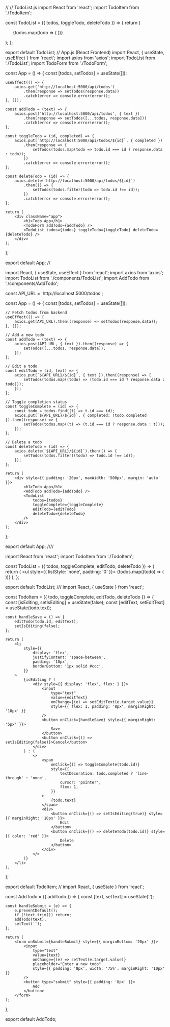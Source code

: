 //
// TodoList.js
import React from 'react';
import TodoItem from './TodoItem';

const TodoList = ({ todos, toggleTodo, deleteTodo }) => {
    return (
        <ul>
            {todos.map(todo => (
                <TodoItem 
                    key={todo.id} 
                    todo={todo} 
                    toggleTodo={toggleTodo} 
                    deleteTodo={deleteTodo} 
                />
            ))}
        </ul>
    );
};

export default TodoList;
// App.js (React Frontend)
import React, { useState, useEffect } from 'react';
import axios from 'axios';
import TodoList from './TodoList';
import TodoForm from './TodoForm';

const App = () => {
    const [todos, setTodos] = useState([]);

    useEffect(() => {
        axios.get('http://localhost:5000/api/todos')
            .then(response => setTodos(response.data))
            .catch(error => console.error(error));
    }, []);

    const addTodo = (text) => {
        axios.post('http://localhost:5000/api/todos', { text })
            .then(response => setTodos([...todos, response.data]))
            .catch(error => console.error(error));
    };

    const toggleTodo = (id, completed) => {
        axios.put(`http://localhost:5000/api/todos/${id}`, { completed })
            .then(response => {
                setTodos(todos.map(todo => todo.id === id ? response.data : todo));
            })
            .catch(error => console.error(error));
    };

    const deleteTodo = (id) => {
        axios.delete(`http://localhost:5000/api/todos/${id}`)
            .then(() => {
                setTodos(todos.filter(todo => todo.id !== id));
            })
            .catch(error => console.error(error));
    };

    return (
        <div className="app">
            <h1>Todo App</h1>
            <TodoForm addTodo={addTodo} />
            <TodoList todos={todos} toggleTodo={toggleTodo} deleteTodo={deleteTodo} />
        </div>
    );
};

export default App;
//

import React, { useState, useEffect } from 'react';
import axios from 'axios';
import TodoList from './components/TodoList';
import AddTodo from './components/AddTodo';

const API_URL = 'http://localhost:5000/todos';

const App = () => {
    const [todos, setTodos] = useState([]);

    // Fetch todos from backend
    useEffect(() => {
        axios.get(API_URL).then((response) => setTodos(response.data));
    }, []);

    // Add a new todo
    const addTodo = (text) => {
        axios.post(API_URL, { text }).then((response) => {
            setTodos([...todos, response.data]);
        });
    };

    // Edit a todo
    const editTodo = (id, text) => {
        axios.put(`${API_URL}/${id}`, { text }).then((response) => {
            setTodos(todos.map((todo) => (todo.id === id ? response.data : todo)));
        });
    };

    // Toggle completion status
    const toggleComplete = (id) => {
        const todo = todos.find((t) => t.id === id);
        axios.put(`${API_URL}/${id}`, { completed: !todo.completed }).then((response) => {
            setTodos(todos.map((t) => (t.id === id ? response.data : t)));
        });
    };

    // Delete a todo
    const deleteTodo = (id) => {
        axios.delete(`${API_URL}/${id}`).then(() => {
            setTodos(todos.filter((todo) => todo.id !== id));
        });
    };

    return (
        <div style={{ padding: '20px', maxWidth: '500px', margin: 'auto' }}>
            <h1>Todo App</h1>
            <AddTodo addTodo={addTodo} />
            <TodoList
                todos={todos}
                toggleComplete={toggleComplete}
                editTodo={editTodo}
                deleteTodo={deleteTodo}
            />
        </div>
    );
};

export default App;
////



import React from 'react';
import TodoItem from './TodoItem';

const TodoList = ({ todos, toggleComplete, editTodo, deleteTodo }) => {
    return (
        <ul style={{ listStyle: 'none', padding: '0' }}>
            {todos.map((todo) => (
                <TodoItem
                    key={todo.id}
                    todo={todo}
                    toggleComplete={toggleComplete}
                    editTodo={editTodo}
                    deleteTodo={deleteTodo}
                />
            ))}
        </ul>
    );
};

export default TodoList;
///
import React, { useState } from 'react';

const TodoItem = ({ todo, toggleComplete, editTodo, deleteTodo }) => {
    const [isEditing, setIsEditing] = useState(false);
    const [editText, setEditText] = useState(todo.text);

    const handleSave = () => {
        editTodo(todo.id, editText);
        setIsEditing(false);
    };

    return (
        <li
            style={{
                display: 'flex',
                justifyContent: 'space-between',
                padding: '10px',
                borderBottom: '1px solid #ccc',
            }}
        >
            {isEditing ? (
                <div style={{ display: 'flex', flex: 1 }}>
                    <input
                        type="text"
                        value={editText}
                        onChange={(e) => setEditText(e.target.value)}
                        style={{ flex: 1, padding: '8px', marginRight: '10px' }}
                    />
                    <button onClick={handleSave} style={{ marginRight: '5px' }}>
                        Save
                    </button>
                    <button onClick={() => setIsEditing(false)}>Cancel</button>
                </div>
            ) : (
                <>
                    <span
                        onClick={() => toggleComplete(todo.id)}
                        style={{
                            textDecoration: todo.completed ? 'line-through' : 'none',
                            cursor: 'pointer',
                            flex: 1,
                        }}
                    >
                        {todo.text}
                    </span>
                    <div>
                        <button onClick={() => setIsEditing(true)} style={{ marginRight: '10px' }}>
                            Edit
                        </button>
                        <button onClick={() => deleteTodo(todo.id)} style={{ color: 'red' }}>
                            Delete
                        </button>
                    </div>
                </>
            )}
        </li>
    );
};

export default TodoItem;
//
import React, { useState } from 'react';

const AddTodo = ({ addTodo }) => {
    const [text, setText] = useState('');

    const handleSubmit = (e) => {
        e.preventDefault();
        if (!text.trim()) return;
        addTodo(text);
        setText('');
    };

    return (
        <form onSubmit={handleSubmit} style={{ marginBottom: '20px' }}>
            <input
                type="text"
                value={text}
                onChange={(e) => setText(e.target.value)}
                placeholder="Enter a new todo"
                style={{ padding: '8px', width: '75%', marginRight: '10px' }}
            />
            <button type="submit" style={{ padding: '8px' }}>
                Add
            </button>
        </form>
    );
};

export default AddTodo;
